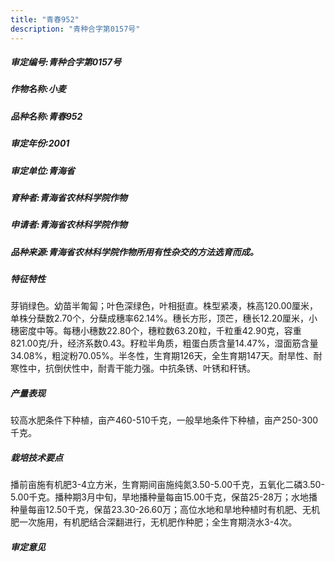 ```yaml
---
title: "青春952"
description: "青种合字第0157号"
---
```

##### 审定编号:青种合字第0157号

##### 作物名称:小麦

##### 品种名称:青春952

##### 审定年份:2001

##### 审定单位:青海省

##### 育种者:青海省农林科学院作物

##### 申请者:青海省农林科学院作物

##### 品种来源:青海省农林科学院作物所用有性杂交的方法选育而成。

##### 特征特性
芽销绿色。幼苗半匍匐；叶色深绿色，叶相挺直。株型紧凑，株高120.00厘米，单株分蘖数2.70个，分蘖成穗率62.14%。穗长方形，顶芒，穗长12.20厘米，小穗密度中等。每穗小穗数22.80个，穗粒数63.20粒，千粒重42.90克，容重821.00克/升，经济系数0.43。籽粒半角质，粗蛋白质含量14.47%，湿面筋含量34.08%，粗淀粉70.05%。半冬性，生育期126天，全生育期147天。耐旱性、耐寒性中，抗倒伏性中，耐青干能力强。中抗条锈、叶锈和秆锈。

##### 产量表现
较高水肥条件下种植，亩产460-510千克，一般旱地条件下种植，亩产250-300千克。

##### 栽培技术要点
播前亩施有机肥3-4立方米，生育期间亩施纯氮3.50-5.00千克，五氧化二磷3.50-5.00千克。播种期3月中旬，旱地播种量每亩15.00千克，保苗25-28万；水地播种量每亩12.50千克，保苗23.30-26.60万；高位水地和旱地种植时有机肥、无机肥一次施用，有机肥结合深翻进行，无机肥作种肥；全生育期浇水3-4次。

##### 审定意见

